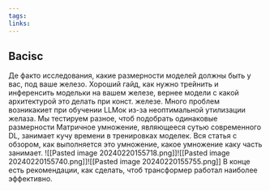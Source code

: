 ```yaml
---
tags: 
links:
---
```

## Bacisc
Де факто исследования, какие размерности моделей должны быть у вас, под ваше железо. Хороший гайд, как нужно трейнить и инференсить модельки на вашем железе, вернее модели с какой архитектурой это делать при конст. железе.
Много проблем возникакиет при обучении LLMок из-за неоптимальной утилизации желаза. Мы тестируем разное, чтоб подобрать одинаковые размерности
Матричное умножение, являющееся сутью современного DL, занимает кучу времени в тренировках моделек. 
Вся статья с обзором, как выполняется это умножение, какое умножение каку часть занимает.
![[Pasted image 20240220155718.png]]![[Pasted image 20240220155740.png]]![[Pasted image 20240220155755.png]]
В конце есть рекомендации, как сделать, чтоб трансформер работал наиболее эффективно.
